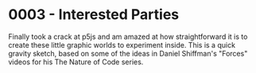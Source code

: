 # 0003 - Interested Parties

Finally took a crack at p5js and am amazed at how straightforward it is to create these little graphic worlds to experiment inside. This is a quick gravity sketch, based on some of the ideas in Daniel Shiffman's "Forces" videos for his The Nature of Code series. 

